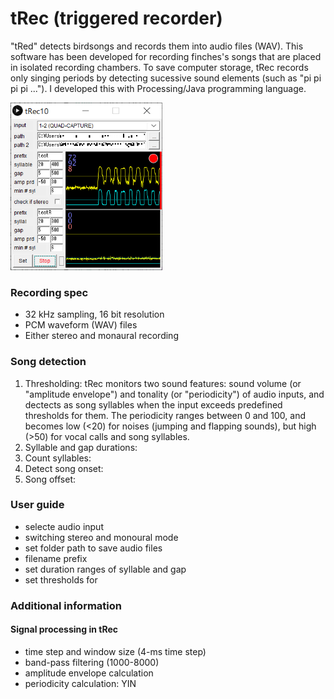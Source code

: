 # tRec (triggered recorder)
"tRed" detects birdsongs and records them into audio files (WAV).
This software has been developed for recording finches's songs that are placed in isolated recording chambers. 
To save computer storage, tRec records only singing periods by detecting sucessive sound elements (such as "pi pi pi pi ...").
I developed this with Processing/Java programming language.

<img src="img1.png" width="243" height="268">

### Recording spec
- 32 kHz sampling, 16 bit resolution
- PCM waveform (WAV) files
- Either stereo and monaural recording

### Song detection
1) Thresholding: tRec monitors two sound features: sound volume (or "amplitude envelope") and tonality (or "periodicity") of audio inputs, and dectects as song syllables when the input exceeds predefined thresholds for them. The periodicity ranges between 0 and 100, and becomes low (<20) for noises (jumping and flapping sounds), but high (>50) for vocal calls and song syllables.  
2) Syllable and gap durations: 
3) Count syllables:
4) Detect song onset:
5) Song offset:

### User guide
- selecte audio input
- switching stereo and monoural mode
- set folder path to save audio files
- filename prefix
- set duration ranges of syllable and gap
- set thresholds for 

### Additional information
#### Signal processing in tRec
- time step and window size (4-ms time step)
- band-pass filtering (1000-8000)
- amplitude envelope calculation
- periodicity calculation: YIN



